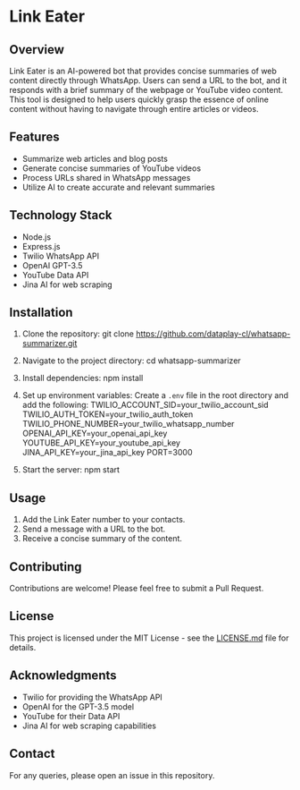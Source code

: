 # Link Eater

## Overview

Link Eater is an AI-powered bot that provides concise summaries of web content directly through WhatsApp. Users can send a URL to the bot, and it responds with a brief summary of the webpage or YouTube video content. This tool is designed to help users quickly grasp the essence of online content without having to navigate through entire articles or videos.

## Features

- Summarize web articles and blog posts
- Generate concise summaries of YouTube videos
- Process URLs shared in WhatsApp messages
- Utilize AI to create accurate and relevant summaries

## Technology Stack

- Node.js
- Express.js
- Twilio WhatsApp API
- OpenAI GPT-3.5
- YouTube Data API
- Jina AI for web scraping

## Installation

1. Clone the repository:
git clone https://github.com/dataplay-cl/whatsapp-summarizer.git

2. Navigate to the project directory:
cd whatsapp-summarizer

3. Install dependencies:
npm install

4. Set up environment variables:
Create a `.env` file in the root directory and add the following:
TWILIO_ACCOUNT_SID=your_twilio_account_sid
TWILIO_AUTH_TOKEN=your_twilio_auth_token
TWILIO_PHONE_NUMBER=your_twilio_whatsapp_number
OPENAI_API_KEY=your_openai_api_key
YOUTUBE_API_KEY=your_youtube_api_key
JINA_API_KEY=your_jina_api_key
PORT=3000

5. Start the server:
npm start

## Usage

1. Add the Link Eater number to your contacts.
2. Send a message with a URL to the bot.
3. Receive a concise summary of the content.

## Contributing

Contributions are welcome! Please feel free to submit a Pull Request.

## License

This project is licensed under the MIT License - see the [LICENSE.md](LICENSE.md) file for details.

## Acknowledgments

- Twilio for providing the WhatsApp API
- OpenAI for the GPT-3.5 model
- YouTube for their Data API
- Jina AI for web scraping capabilities

## Contact

For any queries, please open an issue in this repository.
